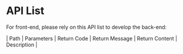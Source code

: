 # API List

For front-end, please rely on this API list to develop the back-end:

| Path | Parameters | Return Code | Return Message | Return Content | Description |
